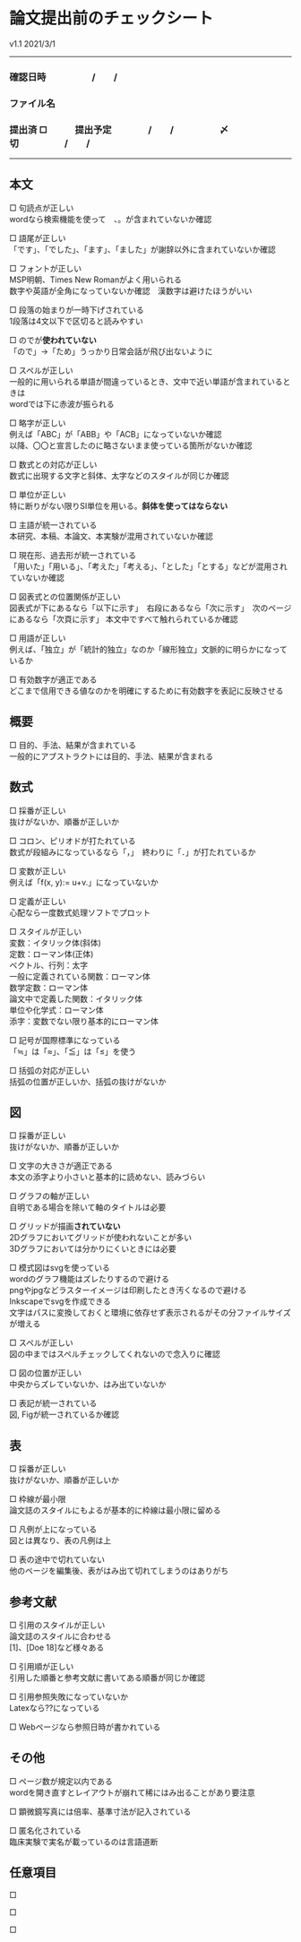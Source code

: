 # 論文提出前のチェックシート

v1.1 2021/3/1

------

### 確認日時　　　　　/　　/  
### ファイル名  
### 提出済 □　　　提出予定　　　　/　　/　　　　　〆切　　　　　/　　/

------

## 本文

□ 句読点が正しい  
wordなら検索機能を使って　、。が含まれていないか確認

□ 語尾が正しい  
「です」、「でした」、「ます」、「ました」が謝辞以外に含まれていないか確認

□ フォントが正しい  
MSP明朝、Times New Romanがよく用いられる  
数字や英語が全角になっていないか確認　漢数字は避けたほうがいい

□ 段落の始まりが一時下げされている  
1段落は4文以下で区切ると読みやすい

□ のでが**使われていない**  
「ので」→「ため」うっかり日常会話が飛び出ないように

□ スペルが正しい  
一般的に用いられる単語が間違っているとき、文中で近い単語が含まれているときは  
wordでは下に赤波が振られる

□ 略字が正しい  
例えば「ABC」が「ABB」や「ACB」になっていないか確認  
以降、〇〇と宣言したのに略さないまま使っている箇所がないか確認

□ 数式との対応が正しい  
数式に出現する文字と斜体、太字などのスタイルが同じか確認

□ 単位が正しい  
特に断りがない限りSI単位を用いる。**斜体を使ってはならない**

□ 主語が統一されている  
本研究、本稿、本論文、本実験が混用されていないか確認

□ 現在形、過去形が統一されている  
「用いた」「用いる」、「考えた」「考える」、「とした」「とする」などが混用されていないか確認

□ 図表式との位置関係が正しい  
図表式が下にあるなら「以下に示す」　右段にあるなら「次に示す」　次のページにあるなら「次頁に示す」
本文中ですべて触れられているか確認

□ 用語が正しい  
例えば、「独立」が「統計的独立」なのか「線形独立」文脈的に明らかになっているか

□ 有効数字が適正である  
どこまで信用できる値なのかを明確にするために有効数字を表記に反映させる

## 概要
□ 目的、手法、結果が含まれている  
一般的にアブストラクトには目的、手法、結果が含まれる

## 数式

□ 採番が正しい  
抜けがないか、順番が正しいか

□ コロン、ピリオドが打たれている  
数式が段組みになっているなら「，」　終わりに「．」が打たれているか

□ 変数が正しい  
例えば「f(x, y):= u+v.」になっていないか

□ 定義が正しい  
心配なら一度数式処理ソフトでプロット

□ スタイルが正しい  
変数：イタリック体(斜体)  
定数：ローマン体(正体)  
ベクトル、行列：太字  
一般に定義されている関数：ローマン体  
数学定数：ローマン体  
論文中で定義した関数：イタリック体  
単位や化学式：ローマン体  
添字：変数でない限り基本的にローマン体

□ 記号が国際標準になっている  
「≒」は「≈」、「≦」は「≤」を使う

□ 括弧の対応が正しい  
括弧の位置が正しいか、括弧の抜けがないか

## 図

□ 採番が正しい  
抜けがないか、順番が正しいか

□ 文字の大きさが適正である  
本文の添字より小さいと基本的に読めない、読みづらい

□ グラフの軸が正しい  
自明である場合を除いて軸のタイトルは必要

□ グリッドが描画**されていない**  
2Dグラフにおいてグリッドが使われないことが多い  
3Dグラフにおいては分かりにくいときには必要

□ 模式図はsvgを使っている  
wordのグラフ機能はズレたりするので避ける  
pngやjpgなどラスターイメージは印刷したとき汚くなるので避ける  
Inkscapeでsvgを作成できる  
文字はパスに変換しておくと環境に依存せず表示されるがその分ファイルサイズが増える

□ スペルが正しい  
図の中まではスペルチェックしてくれないので念入りに確認

□ 図の位置が正しい  
中央からズレていないか、はみ出ていないか

□ 表記が統一されている  
図, Figが統一されているか確認

## 表

□ 採番が正しい  
抜けがないか、順番が正しいか

□ 枠線が最小限  
論文誌のスタイルにもよるが基本的に枠線は最小限に留める

□ 凡例が上になっている  
図とは異なり、表の凡例は上

□ 表の途中で切れていない  
他のページを編集後、表がはみ出て切れてしまうのはありがち

## 参考文献

□ 引用のスタイルが正しい  
論文誌のスタイルに合わせる  
[1]、[Doe 18]など様々ある

□ 引用順が正しい  
引用した順番と参考文献に書いてある順番が同じか確認

□ 引用参照失敗になっていないか  
Latexなら??になっている

□ Webページなら参照日時が書かれている

## その他

□ ページ数が規定以内である  
wordを開き直すとレイアウトが崩れて稀にはみ出ることがあり要注意

□ 顕微鏡写真には倍率、基準寸法が記入されている  

□ 匿名化されている  
臨床実験で実名が載っているのは言語道断

## 任意項目

□ 


□ 


□ 